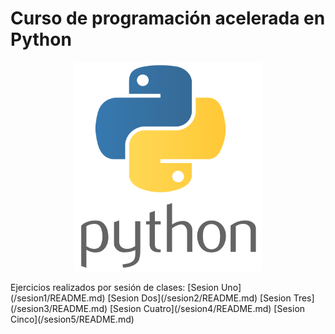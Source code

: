 # Curso de programación acelerada en Python
<p align="center">
<img src="logopython.png" width="300">
</p>
Ejercicios realizados por sesión de clases:
[Sesion Uno](/sesion1/README.md)
[Sesion Dos](/sesion2/README.md)
[Sesion Tres](/sesion3/README.md)
[Sesion Cuatro](/sesion4/README.md)
[Sesion Cinco](/sesion5/README.md)
